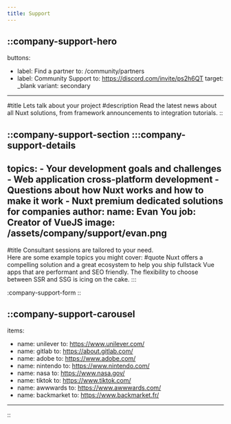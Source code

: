 ```yaml
---
title: Support
---
```


::company-support-hero
---
buttons:
  - label: Find a partner
    to: /community/partners
  - label: Community Support
    to: https://discord.com/invite/ps2h6QT
    target: _blank
    variant: secondary
---
#title
Lets talk about your project
#description
Read the latest news about all Nuxt solutions, from framework announcements to integration tutorials.
::

::company-support-section
  :::company-support-details
  ---
  topics:
    - Your development goals and challenges
    - Web application cross-platform development
    - Questions about how Nuxt works and how to make it work
    - Nuxt premium dedicated solutions for companies
  author:
    name: Evan You
    job: Creator of VueJS
    image: /assets/company/support/evan.png
  ---
  #title
  Consultant sessions are tailored to your need.<br> Here are some example topics you might cover:
  #quote
  Nuxt offers a compelling solution and a great ecosystem to help you ship fullstack Vue apps that are performant and SEO friendly. The flexibility to choose between SSR and SSG is icing on the cake.
  :::

  :company-support-form
::

::company-support-carousel
---
items:
  - name: unilever
    to: https://www.unilever.com/
  - name: gitlab
    to: https://about.gitlab.com/
  - name: adobe
    to: https://www.adobe.com/
  - name: nintendo
    to: https://www.nintendo.com/
  - name: nasa
    to: https://www.nasa.gov/
  - name: tiktok
    to: https://www.tiktok.com/
  - name: awwwards
    to: https://www.awwwards.com/
  - name: backmarket
    to: https://www.backmarket.fr/
---
::

